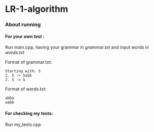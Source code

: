 # LR-1-algorithm

### About running
#### For your own test  :
Run main.cpp, having your grammar in *grammar.txt* and input words in *words.txt*

Format of grammar.txt:
```
Starting with: S
1. S -> SaSb
2. S -> $
```

Format of words.txt:
```
abba
aabb
```

#### For checking my tests:

Run my_tests.cpp
